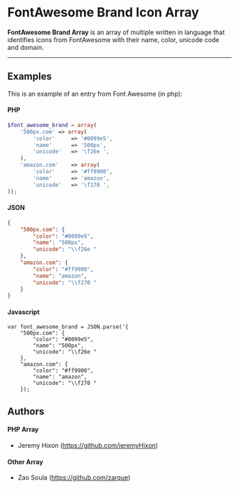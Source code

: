 FontAwesome Brand Icon Array
===================


**FontAwesome Brand Array** is an array of multiple written in language that identifies icons from FontAwesome with their name, color, unicode code and domain.

----------


Examples
-------------

This is an example of an entry from Font Awesome (in php):

#### PHP
```php
$font_awesome_brand = array(
	'500px.com'	=> array(
		'color'		=> '#0099e5',
		'name'		=> '500px',
		'unicode'	=> '\f26e ',
	),
	'amazon.com'	=> array(
		'color'		=> '#ff9900',
		'name'		=> 'amazon',
		'unicode'	=> '\f270 ',
));
```
#### JSON
```json
{
    "500px.com": {
        "color": "#0099e5",
        "name": "500px",
        "unicode": "\\f26e "
    },
    "amazon.com": {
        "color": "#ff9900",
        "name": "amazon",
        "unicode": "\\f270 "
    }
}

```

#### Javascript
```
var font_awesome_brand = JSON.parse('{
    "500px.com": {
        "color": "#0099e5",
        "name": "500px",
        "unicode": "\\f26e "
    },
    "amazon.com": {
        "color": "#ff9900",
        "name": "amazon",
        "unicode": "\\f270 "
    });
```
Authors
-------------

#### PHP Array

 - Jeremy Hixon (https://github.com/jeremyHixon) 
 
#### Other Array

 - Zao Soula (https://github.com/zarque)

